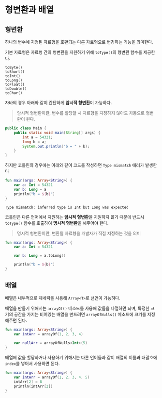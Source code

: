 # 형변환과 배열

## 형변환

하나의 변수에 지정된 자료형을 호환되는 다른 자료형으로 변경하는 기능을 의미한다.

기본 자료형은 자료형 간의 형변환을 지원하기 위해 `toType()`의 형변환 함수를 제공한다.

```
toByte()
toShort()
toInt()
toLong()
toFloat()
toDouble()
toChar()
```

자바의 경우 아래와 같이 간단하게 **암시적 형변환**이 가능하다.

> 암시적 형변환이란, 변수를 할당할 시 자료형을 지정하지 않아도 자동으로 형변환이 된다.

```java
public class Main {
    public static void main(String[] args) {
        int a = 54321;
        long b = a;
        System.out.println("b = " + b);
    }
}
```

하지만 코틀린의 경우에는 아래와 같이 코드를 작성하면 `Type mismatch` 에러가 발생한다

```kotlin
fun main(args: Array<String>) {
    var a: Int = 54321
    var b: Long = a
    println("b = ${b}")
}
```

```
Type mismatch: inferred type is Int but Long was expected
```

코틀린은 다른 언어에서 지원하는 **암시적 형변환**을 지원하지 않기 때문에 반드시 `toType()` 함수를 호출하여 **명시적 형변환**을 해주어야 한다.

> 명시적 형변환이란, 변환될 자료형을 개발자가 직접 지정하는 것을 의미

```kotlin
fun main(args: Array<String>) {
    var a: Int = 54321

    var b: Long = a.toLong()

    println("b = ${b}")
}
```

## 배열

배열은 내부적으로 제네릭을 사용해 `Array<T>`로 선언이 가능하다.

배열을 만들기 위해서는 `arrayOf()` 메소드를 사용해 값들을 나열하면 되며,
특정한 크기의 공간을 가지는 비어있는 배열을 만드려면 `arrayOfNulls()` 메소드에 크기를 지정해주면 된다.

```kotlin
fun main(args: Array<String>) {
    var intArr = arrayOf(1, 2, 3, 4)
    
    var nullArr = arrayOfNulls<Int>(5)
}
```

배열에 값을 할당하거나 사용하기 위해서는 다른 언어들과 같이 배열의 이름과 대괄호에 `index`를 넣어서 사용하면 된다.

```kotlin
fun main(args: Array<String>) {
    var intArr = arrayOf(1, 2, 3, 4, 5)
    intArr[2] = 8
    println(intArr[2])
}
```
